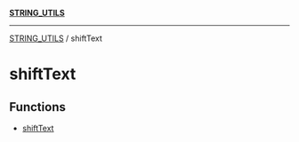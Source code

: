 [**STRING_UTILS**](../README.md)

***

[STRING_UTILS](../README.md) / shiftText

# shiftText

## Functions

- [shiftText](functions/shiftText.md)
